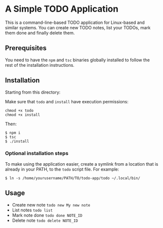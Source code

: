 # A Simple TODO Application

This is a command-line-based TODO application for Linux-based and
similar systems. You can create new TODO notes, list your TODOs, mark
them done and finally delete them.

## Prerequisites

You need to have the `npm` and `tsc` binaries globally installed to
follow the rest of the installation instructions.

## Installation

Starting from this directory:

Make sure that `todo` and `install` have execution permissions:

```
chmod +x todo
chmod +x install
```

Then:

```
$ npm i
$ tsc
$ ./install
```

### Optional installation steps

To make using the application easier, create a symlink from a location
that is already in your PATH, to the `todo` script file. For example:

```
$ ln -s /home/yourusername/PATH/TO/todo-app/todo ~/.local/bin/
```

## Usage

- Create new note `todo new My new note`
- List notes `todo list`
- Mark note done `todo done NOTE_ID`
- Delete note `todo delete NOTE_ID`
